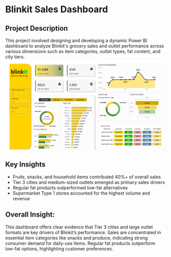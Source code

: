 # Blinkit Sales Dashboard
## Project Description
This project involved designing and developing a dynamic Power BI dashboard to analyze Blinkit's grocery sales and outlet performance across various dimensions such as item categories, outlet types, fat content, and city tiers.
![image](https://github.com/mukteshwar410/BlinkIT-Sales-Analysis/blob/main/blinkit.png?raw=true)
## Key Insights
* Fruits, snacks, and household items contributed 40%+ of overall sales
* Tier 3 cities and medium-sized outlets emerged as primary sales drivers
* Regular fat products outperformed low-fat alternatives
* Supermarket Type 1 stores accounted for the highest volume and revenue
## Overall Insight:
This dashboard offers clear evidence that Tier 3 cities and large outlet formats are key drivers of Blinkit’s performance. Sales are concentrated in essential item categories like snacks and produce, indicating strong consumer demand for daily-use items. Regular fat products outperform low-fat options, highlighting customer preferences.
